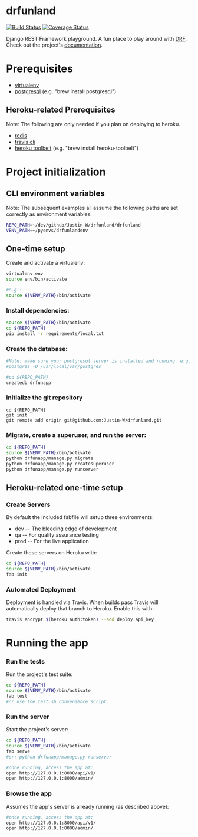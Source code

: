# drfunland
[![Build Status](https://travis-ci.org/Justin-W/drfunland.svg?branch=master)](https://travis-ci.org/Justin-W/drfunland)
[![Coverage Status](https://coveralls.io/repos/Justin-W/drfunland/badge.svg?branch=master&service=github)](https://coveralls.io/github/Justin-W/drfunland?branch=master)

Django REST Framework playground. A fun place to play around with [DRF](http://www.django-rest-framework.org/). Check out the project's [documentation](http://Justin-W.github.io/drfunland/).

# Prerequisites
- [virtualenv](https://virtualenv.pypa.io/en/latest/)
- [postgresql](http://www.postgresql.org/) (e.g. "brew install postgresql")

## Heroku-related Prerequisites
Note: The following are only needed if you plan on deploying to heroku.
- [redis](http://redis.io/)
- [travis cli](http://blog.travis-ci.com/2013-01-14-new-client/)
- [heroku toolbelt](https://toolbelt.heroku.com/) (e.g. "brew install heroku-toolbelt")

# Project initialization

## CLI environment variables
Note: The subsequent examples all assume the following paths are set correctly as environment variables:
```bash
REPO_PATH=~/dev/github/Justin-W/drfunland/drfunland
VENV_PATH=~/pyenvs/drfunlandenv
```

## One-time setup
Create and activate a virtualenv:

```bash
virtualenv env
source env/bin/activate

#e.g.:
source ${VENV_PATH}/bin/activate
```

### Install dependencies:

```bash
source ${VENV_PATH}/bin/activate
cd ${REPO_PATH}
pip install -r requirements/local.txt
```

### Create the database:

```bash
#Note: make sure your postgresql server is installed and running. e.g.:
#postgres -D /usr/local/var/postgres

#cd ${REPO_PATH}
createdb drfunapp
```

### Initialize the git repository

```
cd ${REPO_PATH}
git init
git remote add origin git@github.com:Justin-W/drfunland.git
```

### Migrate, create a superuser, and run the server:
```bash
cd ${REPO_PATH}
source ${VENV_PATH}/bin/activate
python drfunapp/manage.py migrate
python drfunapp/manage.py createsuperuser
python drfunapp/manage.py runserver
```

## Heroku-related one-time setup

### Create Servers
By default the included fabfile will setup three environments:

- dev -- The bleeding edge of development
- qa -- For quality assurance testing
- prod -- For the live application

Create these servers on Heroku with:

```bash
cd ${REPO_PATH}
source ${VENV_PATH}/bin/activate
fab init
```

### Automated Deployment
Deployment is handled via Travis. When builds pass Travis will automatically deploy that branch to Heroku. Enable this with:
```bash
travis encrypt $(heroku auth:token) --add deploy.api_key
```

# Running the app

### Run the tests
Run the project's test suite:

```bash
cd ${REPO_PATH}
source ${VENV_PATH}/bin/activate
fab test
#or use the test.sh convenience script
```

### Run the server
Start the project's server:

```bash
cd ${REPO_PATH}
source ${VENV_PATH}/bin/activate
fab serve
#or: python drfunapp/manage.py runserver

#once running, access the app at:
open http://127.0.0.1:8000/api/v1/
open http://127.0.0.1:8000/admin/
```

### Browse the app
Assumes the app's server is already running (as described above):

```bash
#once running, access the app at:
open http://127.0.0.1:8000/api/v1/
open http://127.0.0.1:8000/admin/
```
